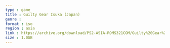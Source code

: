 ```yaml
---
type : game
title : Guilty Gear Isuka (Japan)
genre : 
format : iso
region : asia
link : https://archive.org/download/PS2-ASIA-ROMS321COM/Guilty%20Gear%20Isuka%20%28Japan%29.7z
size : 1.0GB
---
```


